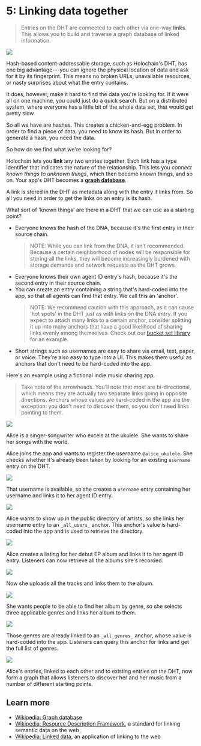 # 5: Linking data together

> Entries on the DHT are connected to each other via one-way **links**. This allows you to build and traverse a graph database of linked information.

![](https://i.imgur.com/FDGsIDF.png)

Hash-based content-addressable storage, such as Holochain's DHT, has one big advantage---you can ignore the physical location of data and ask for it by its fingerprint. This means no broken URLs, unavailable resources, or nasty surprises about what the entry contains.

It does, however, make it hard to find the data you're looking for. If it were all on one machine, you could just do a quick search. But on a distributed system, where everyone has a little bit of the whole data set, that would get pretty slow.

So all we have are hashes. This creates a chicken-and-egg problem. In order to find a piece of data, you need to know its hash. But in order to generate a hash, you need the data.

So how do we find what we're looking for?

Holochain lets you **link** any two entries together. Each link has a type identifier that indicates the nature of the relationship. This lets you _connect known things to unknown things_, which then become known things, and so on. Your app's DHT becomes a [**graph database**](https://en.wikipedia.org/wiki/Graph_database).

A link is stored in the DHT as metadata along with the entry it links from. So all you need in order to get the links on an entry is its hash.

What sort of 'known things' are there in a DHT that we can use as a starting point?

* Everyone knows the hash of the DNA, because it's the first entry in their source chain.
    > NOTE: While you can link from the DNA, it isn't recommended. Because a certain neighborhood of nodes will be responsible for storing all the links, they will become increasingly burdened with storage demands and network requests as the DHT grows.
* Everyone knows their own agent ID entry's hash, because it's the second entry in their source chain.
* You can create an entry containing a string that's hard-coded into the app, so that all agents can find that entry. We call this an 'anchor'.
    > NOTE: We recommend caution with this approach, as it can cause 'hot spots' in the DHT just as with links on the DNA entry. If you expect to attach many links to a certain anchor, consider splitting it up into many anchors that have a good likelihood of sharing links evenly among themselves. Check out our [bucket set library](https://github.com/willemolding/holochain-collections#bucket-set) for an example.
* Short strings such as usernames are easy to share via email, text, paper, or voice. They're also easy to type into a UI. This makes them useful as anchors that don't need to be hard-coded into the app.

Here's an example using a fictional indie music sharing app.

> Take note of the arrowheads. You'll note that most are bi-directional, which means they are actually two separate links going in opposite directions. Anchors whose values are hard-coded in the app are the exception: you don't need to discover them, so you don't need links pointing to them.

![](https://i.imgur.com/MSakvg1.png)

Alice is a singer-songwriter who excels at the ukulele. She wants to share her songs with the world.

Alice joins the app and wants to register the username `@alice_ukulele`. She checks whether it's already been taken by looking for an existing `username` entry on the DHT.

![](https://i.imgur.com/k2WpY1S.png)

That username is available, so she creates a `username` entry containing her username and links it to her agent ID entry.

![](https://i.imgur.com/0PxLUgM.png)

Alice wants to show up in the public directory of artists, so she links her username entry to an `_all_users_` anchor. This anchor's value is hard-coded into the app and is used to retrieve the directory.

![](https://i.imgur.com/CTgTxWh.png)

Alice creates a listing for her debut EP album and links it to her agent ID entry. Listeners can now retrieve all the albums she's recorded.

![](https://i.imgur.com/xpKXxO2.png)

Now she uploads all the tracks and links them to the album.

![](https://i.imgur.com/lQng0it.png)

She wants people to be able to find her album by genre, so she selects three applicable genres and links her album to them.

![](https://i.imgur.com/cvYPJR2.png)

Those genres are already linked to an `_all_genres_` anchor, whose value is hard-coded into the app. Listeners can query this anchor for links and get the full list of genres.

![](https://i.imgur.com/cPDXanB.png)

Alice's entries, linked to each other and to existing entries on the DHT, now form a graph that allows listeners to discover her and her music from a number of different starting points.

## Learn more

* [Wikipedia: Graph database](https://en.wikipedia.org/wiki/Graph_database)
* [Wikipedia: Resource Description Framework](https://en.wikipedia.org/wiki/Resource_Description_Framework), a standard for linking semantic data on the web
* [Wikipedia: Linked data](https://en.wikipedia.org/wiki/Linked_data), an application of linking to the web